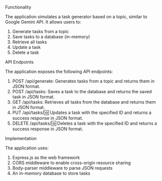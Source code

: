 

Functionality

The application simulates a task generator based on a topic, similar to Google Gemini API. It allows users to:

1. Generate tasks from a topic
2. Save tasks to a database (in-memory)
3. Retrieve all tasks
4. Update a task
5. Delete a task

API Endpoints

The application exposes the following API endpoints:

1. POST /api/generate: Generates tasks from a topic and returns them in JSON format.
2. POST /api/tasks: Saves a task to the database and returns the saved task in JSON format.
3. GET /api/tasks: Retrieves all tasks from the database and returns them in JSON format.
4. PUT /api/tasks/:id: Updates a task with the specified ID and returns a success response in JSON format.
5. DELETE /api/tasks/:id: Deletes a task with the specified ID and returns a success response in JSON format.

Implementation

The application uses:

1. Express.js as the web framework
2. CORS middleware to enable cross-origin resource sharing
3. Body-parser middleware to parse JSON requests
4. An in-memory database to store tasks

